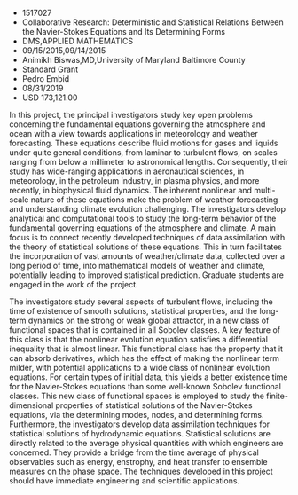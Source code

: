 
* 1517027
* Collaborative Research: Deterministic and Statistical Relations Between the Navier-Stokes Equations and Its Determining Forms
* DMS,APPLIED MATHEMATICS
* 09/15/2015,09/14/2015
* Animikh Biswas,MD,University of Maryland Baltimore County
* Standard Grant
* Pedro Embid
* 08/31/2019
* USD 173,121.00

In this project, the principal investigators study key open problems concerning
the fundamental equations governing the atmosphere and ocean with a view towards
applications in meteorology and weather forecasting. These equations describe
fluid motions for gases and liquids under quite general conditions, from laminar
to turbulent flows, on scales ranging from below a millimeter to astronomical
lengths. Consequently, their study has wide-ranging applications in aeronautical
sciences, in meteorology, in the petroleum industry, in plasma physics, and more
recently, in biophysical fluid dynamics. The inherent nonlinear and multi-scale
nature of these equations make the problem of weather forecasting and
understanding climate evolution challenging. The investigators develop
analytical and computational tools to study the long-term behavior of the
fundamental governing equations of the atmosphere and climate. A main focus is
to connect recently developed techniques of data assimilation with the theory of
statistical solutions of these equations. This in turn facilitates the
incorporation of vast amounts of weather/climate data, collected over a long
period of time, into mathematical models of weather and climate, potentially
leading to improved statistical prediction. Graduate students are engaged in the
work of the project.

The investigators study several aspects of turbulent flows, including the time
of existence of smooth solutions, statistical properties, and the long-term
dynamics on the strong or weak global attractor, in a new class of functional
spaces that is contained in all Sobolev classes. A key feature of this class is
that the nonlinear evolution equation satisfies a differential inequality that
is almost linear. This functional class has the property that it can absorb
derivatives, which has the effect of making the nonlinear term milder, with
potential applications to a wide class of nonlinear evolution equations. For
certain types of initial data, this yields a better existence time for the
Navier-Stokes equations than some well-known Sobolev functional classes. This
new class of functional spaces is employed to study the finite-dimensional
properties of statistical solutions of the Navier-Stokes equations, via the
determining modes, nodes, and determining forms. Furthermore, the investigators
develop data assimilation techniques for statistical solutions of hydrodynamic
equations. Statistical solutions are directly related to the average physical
quantities with which engineers are concerned. They provide a bridge from the
time average of physical observables such as energy, enstrophy, and heat
transfer to ensemble measures on the phase space. The techniques developed in
this project should have immediate engineering and scientific applications.
